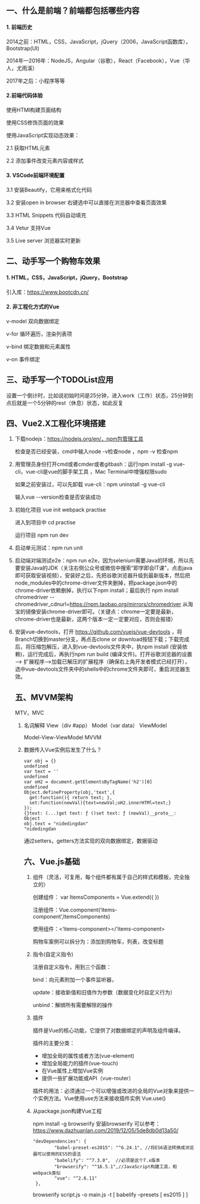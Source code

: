 ## 一、什么是前端？前端都包括哪些内容

#### 1. 前端历史 

2014之前：HTML，CSS，JavaScript，jQuery（2006，JavaScript函数库），Bootstrap(UI)

2014年—2016年：NodeJS，Angular（谷歌），React（Facebook），Vue（华人，尤雨溪）

2017年之后：小程序等等

#### 2.前端代码体验

使用HTMl构建页面结构

使用CSS修饰页面的效果

使用JavaScript实现动态效果：

2.1 获取HTML元素

2.2 添加事件改变元素内容或样式

#### 3. VSCode前端环境配置

3.1 安装Beautify，它用来格式化代码

3.2 安装open in browser  右键选中可以直接在浏览器中查看页面效果

3.3 HTML Snippets 代码自动填充

3.4 Vetur  支持Vue 

3.5 Live server 浏览器实时更新

## 二、动手写一个购物车效果

#### 1. HTML，CSS，JavaScript，jQuery，Bootstrap

引入库：https://www.bootcdn.cn/

#### 2. 非工程化方式的Vue

v-model 双向数据绑定

v-for 循环遍历，渲染列表项

v-bind 绑定数据和元素属性

v-on  事件绑定

## 三、动手写一个TODOList应用

设置一个倒计时，比如说初始时间是25分钟，进入work（工作）状态，25分钟到点后就是一个5分钟的rest（休息）状态，如此反复



## 四、Vue2.X工程化环境搭建

1. 下载nodejs：https://nodejs.org/en/，npm包管理工具

   检查是否已经安装，cmd中输入node -v检查node ，npm -v 检查npm

2. 用管理员身份打开cmd或者cmder或者gitbash：运行npm install -g vue-cli，vue-cli是vue的脚手架工具  ，Mac Terminal中增强权限sudo

   如果之前安装过，可以先卸载 vue-cli：npm uninstall -g vue-cli

   输入vue --version检查是否安装成功

3. 初始化项目  vue init webpack practise

   进入到项目中  cd practise

   运行项目  npm run dev

   

4. 启动单元测试：npm run unit

5. 启动端对端测试e2e：npm run e2e，因为selenium需要Java的环境，所以先要安装Java的JDK（关注右侧公众号或微信中搜索“即学即会IT课”，点击java即可获取安装视频），安装好之后，先把谷歌浏览器升级到最新版本，然后把node_modules中的chrome-driver文件夹删掉，把package.json中的chrome-driver依赖删掉，执行以下npm install；最后执行 npm install chromedriver --chromedriver_cdnurl=https://npm.taobao.org/mirrors/chromedriver 从淘宝的镜像安装chrome-driver即可。（关键点：chrome一定要是最新，chrome-driver也是最新，这两个版本一定一定要对应，否则会报错）

6. 安装vue-devtools，打开 https://github.com/vuejs/vue-devtools ，将Branch切换到master分支，再点击clone or download按钮下载；下载完成后，将压缩包解压，进入到vue-devtools文件夹中，执npm install (安装依赖)，运行完成后，再执行npm run build (编译文件)。打开谷歌浏览器的设置—> 扩展程序—>加载已解压的扩展程序（确保右上角开发者模式已经打开），选中vue-devtools文件夹中的shells中的chrome文件夹即可，重启浏览器生效。

   ## 五、MVVM架构

   

   MTV，MVC

   

   1. 名词解释 View（div #app） Model（var data） ViewModel

      Model-View-ViewModel MVVM

   2. 数据传入Vue实例后发生了什么？

      ```
      var obj = {}
      undefined
      var text = ''
      undefined
      var oH2 = document.getElementsByTagName('h2')[0]
      undefined
      Object.defineProperty(obj,'text',{
        get:function(){ return text; },
        set:function(newVal){text=newVal;oH2.innerHTMl=text;}
      });
      {}text: (...)get text: ƒ ()set text: ƒ (newVal)__proto__: Object
      obj.text = "nidedingdan"
      "nidedingdan
      ```

      通过setters，getters方法实现的双向数据绑定，数据驱动
      
      ## 六、Vue.js基础
      
      
      
      1. 组件（灵活，可复用，每个组件都有属于自己的样式和模板，完全独立的）
      
         创建组件： var ItemsComponents = Vue.extend({ })
      
         注册组件：Vue.component(‘items-component’,ItemsComponents)
      
         使用组件：<‘items-component></’items-component>
      
         购物车案例可以拆分为：添加到购物车，列表，改变标题
      
      2. 指令(自定义指令)
      
         注册自定义指令，用到三个函数：
      
         bind：向元素附加一个事件监听器，
      
         update：接收新值和旧值作为参数（数据变化时自定义行为）
      
         unbind：解绑所有需要解除的操作
      
      3. 插件
      
         插件是Vue的核心功能，它提供了对数据绑定的声明及组件编译。
      
         插件的主要分类：
      
         - 增加全局的属性或者方法(vue-element)
         - 增加全局能力的插件(vue-touch)
         - 在Vue属性上增加Vue实例
         - 提供一些扩展功能或API（vue-router）
      
         插件的用法：必须通过一个可以增强或改进的全局的Vue对象来提供一个实例方法。Vue使用use方法来接收插件实例 Vue.use()
      
      
      
      1. 从package.json构建Vue工程
      
         npm install -g browserify 安装browserify 可以参考：https://www.dazhuanlan.com/2019/12/05/5de8db0d13a50/
      
         ```
         "devDependencies": {
                 "babel-preset-es2015": "^6.24.1", //将ES6语法转换成浏览器可以使用的ES5的语法
                 "babelify": "^7.3.0",  //必须是这个7.x版本
                 "browserify": "^16.5.1",//JavaScript构建工具，和webpack类似 
                 "vue": "^2.6.11"
          },
         ```
      
         browserify script.js -o main.js -t [ babelify –presets [ es2015 ] ]

















